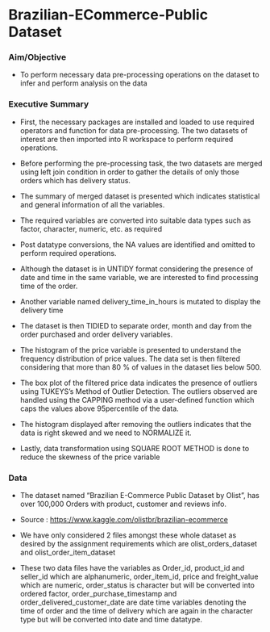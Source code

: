 # Brazilian-ECommerce-Public Dataset
### Aim/Objective
* To perform necessary data pre-processing operations on the dataset to infer and perform analysis on the data
### Executive Summary
* First, the necessary packages are installed and loaded to use required operators and function for data pre-processing. The two datasets of interest are then imported into R workspace to perform required operations.

* Before performing the pre-processing task, the two datasets are merged using left join condition in order to gather the details of only those orders which has delivery status.

* The summary of merged dataset is presented which indicates statistical and general information of all the variables.

* The required variables are converted into suitable data types such as factor, character, numeric, etc. as required

* Post datatype conversions, the NA values are identified and omitted to perform required operations.

* Although the dataset is in UNTIDY format considering the presence of date and time in the same variable, we are interested to find processing time of the order.

* Another variable named delivery_time_in_hours is mutated to display the delivery time

* The dataset is then TIDIED to separate order, month and day from the order purchased and order delivery variables.

* The histogram of the price variable is presented to understand the frequency distribution of price values. The data set is then filtered considering that more than 80 % of values in the dataset lies below 500.

* The box plot of the filtered price data indicates the presence of outliers using TUKEYS’s Method of Outlier Detection. The outliers observed are handled using the CAPPING method via a user-defined function which caps the values above 95percentile of the data.

* The histogram displayed after removing the outliers indicates that the data is right skewed and we need to NORMALIZE it.

* Lastly, data transformation using SQUARE ROOT METHOD is done to reduce the skewness of the price variable

### Data
* The dataset named “Brazilian E-Commerce Public Dataset by Olist”, has over 100,000 Orders with product, customer and reviews info.

* Source : https://www.kaggle.com/olistbr/brazilian-ecommerce

* We have only considered 2 files amongst these whole dataset as desired by the assignment requirements which are olist_orders_dataset and olist_order_item_dataset

* These two data files have the variables as Order_id, product_id and seller_id which are alphanumeric, order_item_id, price and freight_value which are numeric, order_status is character but will be converted into ordered factor, order_purchase_timestamp and order_delivered_customer_date are date time variables denoting the time of order and the time of delivery which are again in the character type but will be converted into date and time datatype.
 
